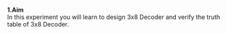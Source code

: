 
<p><b>1.Aim</b><br>
In this experiment you will learn to design 3x8 Decoder and verify the truth table of 3x8 Decoder.
